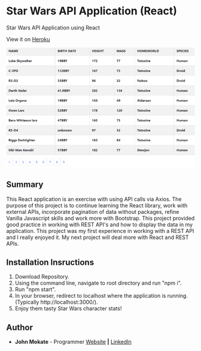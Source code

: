 # Star Wars API Application (React)

Star Wars API Application using React

View it on [Heroku](https://mokate-starwars-api.herokuapp.com/)

![img of project](https://github.com/jmokate/starwars-api/blob/master/starwarsapi.PNG)

## Summary

This React application is an exercise with using API calls via Axios. The purpose of this project is to continue learning the React library, work with external APIs, incorporate pagination of data without packages, refine Vanilla Javascript skills and work more with Bootstrap. This project provided good practice in working with REST API's and how to display the data in my application. This project was my first experience in working with a REST API and I really enjoyed it. My next project will deal more with React and REST APIs.

## Installation Insructions

1. Download Repository.
2. Using the command line, navigate to root directory and run "npm i".
3. Run "npm start".
4. In your browser, redirect to localhost where the application is running. (Typically http://localhost:3000/).
5. Enjoy them tasty Star Wars character stats!

## Author

- **John Mokate** - Programmer [Website](https://mokate.tumblr.com) **|** [LinkedIn](https://www.linkedin.com/in/mokate/)
